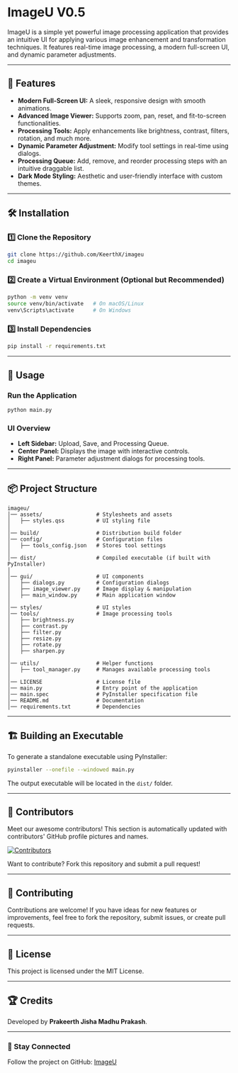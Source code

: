 # ImageU V0.5

ImageU is a simple yet powerful image processing application that provides an intuitive UI for applying various image enhancement and transformation techniques. It features real-time image processing, a modern full-screen UI, and dynamic parameter adjustments.

---

## 🚀 Features

- **Modern Full-Screen UI:** A sleek, responsive design with smooth animations.
- **Advanced Image Viewer:** Supports zoom, pan, reset, and fit-to-screen functionalities.
- **Processing Tools:** Apply enhancements like brightness, contrast, filters, rotation, and much more.
- **Dynamic Parameter Adjustment:** Modify tool settings in real-time using dialogs.
- **Processing Queue:** Add, remove, and reorder processing steps with an intuitive draggable list.
- **Dark Mode Styling:** Aesthetic and user-friendly interface with custom themes.

---

## 🛠 Installation

### 1️⃣ Clone the Repository
```sh
git clone https://github.com/KeerthX/imageu
cd imageu
```

### 2️⃣ Create a Virtual Environment (Optional but Recommended)
```sh
python -m venv venv
source venv/bin/activate   # On macOS/Linux
venv\Scripts\activate      # On Windows
```

### 3️⃣ Install Dependencies
```sh
pip install -r requirements.txt
```

---

## 🎨 Usage

### Run the Application
```sh
python main.py
```

### UI Overview
- **Left Sidebar:** Upload, Save, and Processing Queue.
- **Center Panel:** Displays the image with interactive controls.
- **Right Panel:** Parameter adjustment dialogs for processing tools.

---

## 📦 Project Structure
```
imageu/
│── assets/                 # Stylesheets and assets
│   ├── styles.qss          # UI styling file
│
│── build/                  # Distribution build folder
│── config/                 # Configuration files
│   ├── tools_config.json   # Stores tool settings
│
│── dist/                   # Compiled executable (if built with PyInstaller)
│
│── gui/                    # UI components
│   ├── dialogs.py          # Configuration dialogs
│   ├── image_viewer.py     # Image display & manipulation
│   ├── main_window.py      # Main application window
│
│── styles/                 # UI styles
│── tools/                  # Image processing tools
│   ├── brightness.py
│   ├── contrast.py
│   ├── filter.py
│   ├── resize.py
│   ├── rotate.py
│   ├── sharpen.py
│
│── utils/                  # Helper functions
│   ├── tool_manager.py     # Manages available processing tools
│
│── LICENSE                 # License file
│── main.py                 # Entry point of the application
│── main.spec               # PyInstaller specification file
│── README.md               # Documentation
│── requirements.txt        # Dependencies
```

---

## 🏗 Building an Executable
To generate a standalone executable using PyInstaller:
```sh
pyinstaller --onefile --windowed main.py
```
The output executable will be located in the `dist/` folder.

---

## 🌟 Contributors

Meet our awesome contributors! This section is automatically updated with contributors' GitHub profile pictures and names.

[![Contributors](https://contrib.rocks/image?repo=KeerthX/imageu)](https://github.com/KeerthX/imageu/graphs/contributors)

Want to contribute? Fork this repository and submit a pull request!

---

## 🤝 Contributing

Contributions are welcome! If you have ideas for new features or improvements, feel free to fork the repository, submit issues, or create pull requests.

---

## 📜 License

This project is licensed under the MIT License.

---

## 🏆 Credits

Developed by **Prakeerth Jisha Madhu Prakash**.

---

### 🔗 Stay Connected
Follow the project on GitHub: [ImageU](https://github.com/KeerthX/imageu)

